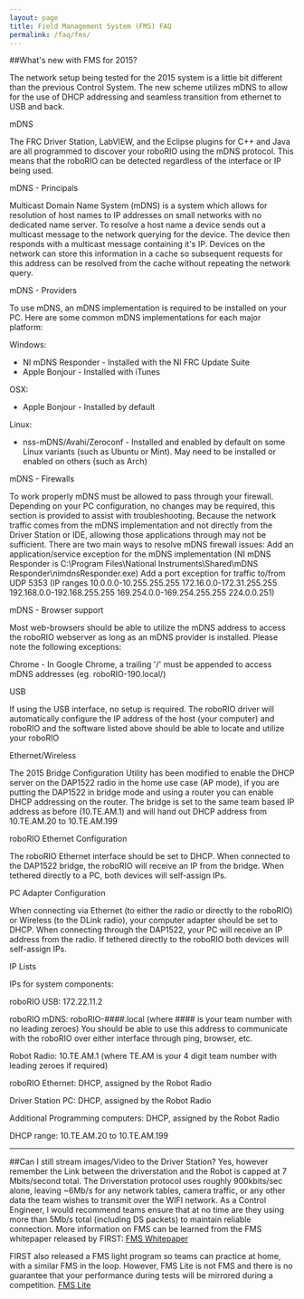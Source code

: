 ```yaml
---
layout: page
title: Field Management System (FMS) FAQ
permalink: /faq/fms/
---
```


##What's new with FMS for 2015?

The network setup being tested for the 2015 system is a little bit different than the previous Control System. The new scheme utilizes mDNS to allow for the use of DHCP addressing and seamless transition from ethernet to USB and back.


mDNS



The FRC Driver Station, LabVIEW, and the Eclipse plugins for C++ and Java are all programmed to discover your roboRIO using the mDNS protocol. This means that the roboRIO can be detected regardless of the interface or IP being used.



mDNS - Principals



Multicast Domain Name System (mDNS) is a system which allows for resolution of host names to IP addresses on small networks with no dedicated name server. To resolve a host name a device sends out a multicast message to the network querying for the device. The device then responds with a multicast message containing it's IP. Devices on the network can store this information in a cache so subsequent requests for this address can be resolved from the cache without repeating the network query.



mDNS - Providers



To use mDNS, an mDNS implementation is required to be installed on your PC. Here are some common mDNS implementations for each major platform:

Windows:
- NI mDNS Responder - Installed with the NI FRC Update Suite
- Apple Bonjour - Installed with iTunes

OSX:
- Apple Bonjour - Installed by default

Linux:
- nss-mDNS/Avahi/Zeroconf - Installed and enabled by default on some Linux variants (such as Ubuntu or Mint). May need to be installed or enabled on others (such as Arch)



mDNS - Firewalls



To work properly mDNS must be allowed to pass through your firewall. Depending on your PC configuration, no changes may be required, this section is provided to assist with troubleshooting. Because the network traffic comes from the mDNS implementation and not directly from the Driver Station or IDE, allowing those applications through may not be sufficient. There are two main ways to resolve mDNS firewall issues:
 Add an application/service exception for the mDNS implementation (NI mDNS Responder is C:\Program Files\National Instruments\Shared\mDNS Responder\nimdnsResponder.exe)
 Add a port exception for traffic to/from UDP 5353 (IP ranges 10.0.0.0-10.255.255.255   172.16.0.0-172.31.255.255   192.168.0.0-192.168.255.255   169.254.0.0-169.254.255.255   224.0.0.251)



mDNS - Browser support



Most web-browsers should be able to utilize the mDNS address to access the roboRIO webserver as long as an mDNS provider is installed. Please note the following exceptions:

Chrome - In Google Chrome, a trailing '/' must be appended to access mDNS addresses (eg.  roboRIO-190.local/)



USB



If using the USB interface, no setup is required. The roboRIO driver will automatically configure the IP address of the host (your computer) and roboRIO and the software listed above should be able to locate and utilize your roboRIO



Ethernet/Wireless



The 2015 Bridge Configuration Utility has been modified to enable the DHCP server on the DAP1522 radio in the home use case (AP mode), if you are putting the DAP1522 in bridge mode and using a router you can enable DHCP addressing on the router. The bridge is set to the same team based IP address as before (10.TE.AM.1) and will hand out DHCP address from 10.TE.AM.20 to 10.TE.AM.199

 



roboRIO Ethernet Configuration



The roboRIO Ethernet interface should be set to DHCP. When connected to the DAP1522 bridge, the roboRIO will receive an IP from the bridge. When tethered directly to a PC, both devices will self-assign IPs.



PC Adapter Configuration



When connecting via Ethernet (to either the radio or directly to the roboRIO) or Wireless (to the DLink radio), your computer adapter should be set to DHCP. When connecting through the DAP1522, your PC will receive an IP address from the radio. If tethered directly to the roboRIO both devices will self-assign IPs.



IP Lists



IPs for system components:

roboRIO USB: 172.22.11.2

roboRIO mDNS: roboRIO-####.local (where #### is your team number with no leading zeroes) You should be able to use this address to communicate with the roboRIO over either interface through ping, browser, etc.

Robot Radio: 10.TE.AM.1 (where TE.AM is your 4 digit team number with leading zeroes if required)

roboRIO Ethernet: DHCP, assigned by the Robot Radio

Driver Station PC: DHCP, assigned by the Robot Radio

Additional Programming computers: DHCP, assigned by the Robot Radio

DHCP range: 10.TE.AM.20 to 10.TE.AM.199



---

##Can I still stream images/Video to the Driver Station?
Yes, however remember the Link between the driverstation and the Robot is capped at 7 Mbits/second total. The Driverstation protocol uses roughly 900kbits/sec alone, leaving ~6Mb/s for any network tables, camera traffic, or any other data the team wishes to transmit over the WIFI network. As a Control Engineer, I would recommend teams ensure that at no time are they using more than 5Mb/s total (including DS packets) to maintain reliable connection. More information on FMS can be learned from the FMS whitepaper released by FIRST: [FMS Whitepaper](http://www.usfirst.org/sites/default/files/uploadedFiles/Robotics_Programs/FRC/Game_and_Season__Info/2013/FMSWhitePaper_RevA.pdf)

FIRST also released a FMS light program so teams can practice at home, with a similar FMS in the loop. However, FMS Lite is not FMS and there is no guarantee that your performance during tests will be mirrored during a competition. [FMS Lite](http://www.usfirst.org/roboticsprograms/frc/blog-2014-fms-lite-available)
